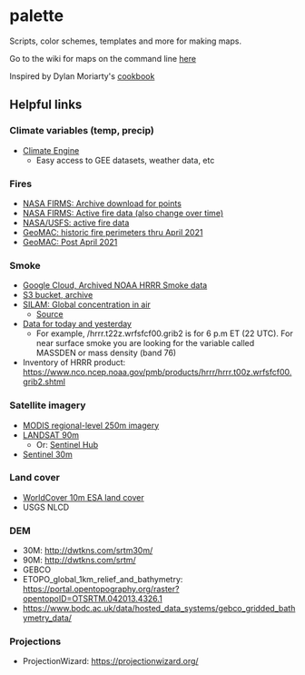 # palette

Scripts, color schemes, templates and more for making maps.

Go to the wiki for maps on the command line [here](https://github.com/zachlevitt/palette/wiki/Maps-on-the-command-line)

Inspired by Dylan Moriarty's [cookbook](https://github.com/DylanMoriarty/cookbook)

## Helpful links

### Climate variables (temp, precip)
  - [Climate Engine](https://app.climateengine.com/climateEngine)
    - Easy access to GEE datasets, weather data, etc

### Fires
  - [NASA FIRMS: Archive download for points](https://firms.modaps.eosdis.nasa.gov/download/)<br>
  - [NASA FIRMS: Active fire data (also change over time)](https://firms.modaps.eosdis.nasa.gov/active_fire/)<br>
  - [NASA/USFS: active fire data](https://firms.modaps.eosdis.nasa.gov/usfs/active_fire/)<br>
  - [GeoMAC: historic fire perimeters thru April 2021](https://rmgsc.cr.usgs.gov/outgoing/GeoMAC/)<br>
  - [GeoMAC: Post April 2021](https://data-nifc.opendata.arcgis.com/)<br>


### Smoke
  - [Google Cloud, Archived NOAA HRRR Smoke data](https://console.cloud.google.com/marketplace/product/noaa-public/hrrr?project=python-232920&pli=1)
  - [S3 bucket, archive](https://noaa-hrrr-bdp-pds.s3.amazonaws.com/index.html)
  - [SILAM: Global concentration in air](http://silam.fmi.fi/thredds/ncss/grid/i4f20-an/IS4FIRES-disp_best.ncd/pointDataset.html)
    -   [Source](http://is4fires.fmi.fi/)
  - [Data for today and yesterday](https://nomads.ncep.noaa.gov/pub/data/nccf/com/hrrr/prod/)
    - For example, /hrrr.t22z.wrfsfcf00.grib2 is for 6 p.m ET (22 UTC). For near surface smoke you are looking for the variable called MASSDEN or mass density (band 76)
  - Inventory of HRRR product: https://www.nco.ncep.noaa.gov/pmb/products/hrrr/hrrr.t00z.wrfsfcf00.grib2.shtml

### Satellite imagery
  - [MODIS regional-level 250m imagery](https://worldview.earthdata.nasa.gov/)
  - [LANDSAT 90m](https://landsat.usgs.gov/)
    - Or: [Sentinel Hub](https://apps.sentinel-hub.com/eo-browser/?zoom=10&lat=41.9&lng=12.5&themeId=DEFAULT-THEME#lat=41.90074384269173&lng=12.499008178710938&zoom=10)
  - [Sentinel 30m](https://apps.sentinel-hub.com/eo-browser/)


### Land cover
  - [WorldCover 10m ESA land cover](https://viewer.esa-worldcover.org/worldcover/?language=en&bbox=-139.3970663187302,15.960599472365558,-54.090944878048674,53.328727928912656&overlay=false&bgLayer=MapBox_Satellite&date=2021-10-20&layer=WORLDCOVER_2020_MAP)
  - USGS NLCD

### DEM
  - 30M: http://dwtkns.com/srtm30m/
  - 90M: http://dwtkns.com/srtm/
  - GEBCO
  - ETOPO_global_1km_relief_and_bathymetry: https://portal.opentopography.org/raster?opentopoID=OTSRTM.042013.4326.1
  - https://www.bodc.ac.uk/data/hosted_data_systems/gebco_gridded_bathymetry_data/

### Projections
  - ProjectionWizard: https://projectionwizard.org/

